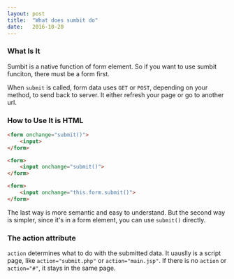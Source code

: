 ```yaml
---
layout: post
title:  "What does sumbit do"
date:   2016-10-20
---
```

### What Is It
Sumbit is a native function of form element. So if you want to use sumbit funciton, there must be a form first.

When `submit` is called, form data uses `GET` or `POST`, depending on your method, to send back to server. It either refresh your page or go to another url. 

### How to Use It is HTML

```html
<form onchange="submit()">
    <input>
</form>

<form>
    <input onchange="submit()">
</form>

<form>
    <input onchange="this.form.submit()">
</form>
```

The last way is more semantic and easy to understand. But the second way is simpler, since it's in a form element, you can use `submit()` directly.

### The action attribute

`action` determines what to do with the submitted data. It uauslly is a script page, like `action="submit.php"` or `action="main.jsp"`. If there is no `action` or `action="#"`, it stays in the same page. 
